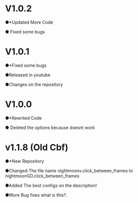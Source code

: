 # V1.0.2
●*Updated More Code

● Fixed some bugs

# V1.0.1
●*Fixed some bugs
 
●Released in youtube

●Changes on the repository

# V1.0.0
●*Rewrited Code

● Deleted the options because doesnt work

# v1.1.8 (Old Cbf)
●*New Repository

●Changed The file name nightmoonv.click_between_frames to nightmoonGD.click_between_frames

●Added The best configs on the description!

●More Bug fixes what is this?.